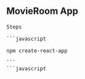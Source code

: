 ## MovieRoom App

~~~~~~~~~~~~~~~~~~~~~~~~~~~~~~
Steps

```javascript

npm create-react-app

```
```javascript



